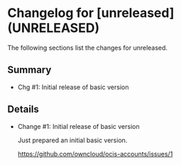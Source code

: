# Changelog for [unreleased] (UNRELEASED)

The following sections list the changes for unreleased.

## Summary

 * Chg #1: Initial release of basic version

## Details

 * Change #1: Initial release of basic version

   Just prepared an initial basic version.

   https://github.com/owncloud/ocis-accounts/issues/1

